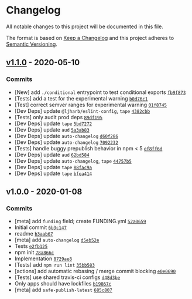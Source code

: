 # Changelog

All notable changes to this project will be documented in this file.

The format is based on [Keep a Changelog](https://keepachangelog.com/en/1.0.0/)
and this project adheres to [Semantic Versioning](https://semver.org/spec/v2.0.0.html).

## [v1.1.0](https://github.com/inspect-js/has-package-exports/compare/v1.0.0...v1.1.0) - 2020-05-10

### Commits

- [New] add `./conditional` entrypoint to test conditional exports [`fb9f873`](https://github.com/inspect-js/has-package-exports/commit/fb9f873e8010d54fd38d03e254e5e9602fd77daf)
- [Tests] add a test for the experimental warning [`b0d76c1`](https://github.com/inspect-js/has-package-exports/commit/b0d76c142232cbeff8a2d88d0497247564016f4f)
- [Test] correct semver ranges for experimental warning [`01f8745`](https://github.com/inspect-js/has-package-exports/commit/01f87459453be2de51899c871b51f2564a685422)
- [Dev Deps] update `@ljharb/eslint-config`, `tape` [`4382cbb`](https://github.com/inspect-js/has-package-exports/commit/4382cbb95af145c118e2b65c3badcaa7dc4c3966)
- [Tests] only audit prod deps [`89df195`](https://github.com/inspect-js/has-package-exports/commit/89df19575ca9fc2ad6a8e621e2216dd2e1f70848)
- [Dev Deps] update `tape` [`5bd7272`](https://github.com/inspect-js/has-package-exports/commit/5bd7272fcb5ca5fcbb90ca2c938139786faaf4cf)
- [Dev Deps] update `aud` [`5a3ab83`](https://github.com/inspect-js/has-package-exports/commit/5a3ab839642067e858d39e6a447c559a17c12dc2)
- [Dev Deps] update `auto-changelog` [`d60f286`](https://github.com/inspect-js/has-package-exports/commit/d60f286575221ba83fed43f9714e3242d9ba75c9)
- [Dev Deps] update `auto-changelog` [`7092232`](https://github.com/inspect-js/has-package-exports/commit/70922327a8134d4a1bc821d61917c1d617a190cc)
- [Tests] handle buggy prepublish behavior in npm &lt; 5 [`ef8ff6d`](https://github.com/inspect-js/has-package-exports/commit/ef8ff6d6498d219a638f08bdd4a1f58aa28651aa)
- [Dev Deps] update `aud` [`62bd584`](https://github.com/inspect-js/has-package-exports/commit/62bd584bb765cb1583aa7e9ccb517a5d0373d845)
- [Dev Deps] update `auto-changelog`, `tape` [`44757b5`](https://github.com/inspect-js/has-package-exports/commit/44757b572e9e4dc57c095bf9c8a59983c47b4e43)
- [Dev Deps] update `tape` [`88fac9a`](https://github.com/inspect-js/has-package-exports/commit/88fac9ae74ec153f2c07e09f86e2face9e283eab)
- [Dev Deps] update `tape` [`bfea414`](https://github.com/inspect-js/has-package-exports/commit/bfea4146f2e713ab22be2a5a0fbe0f675577aebf)

## v1.0.0 - 2020-01-08

### Commits

- [meta] add `funding` field; create FUNDING.yml [`52a0659`](https://github.com/inspect-js/has-package-exports/commit/52a06596c91d6bd28f964e28cb068803b6c2e309)
- Initial commit [`6b3c147`](https://github.com/inspect-js/has-package-exports/commit/6b3c147eb81f567b335d8f95faedab970b9df521)
- readme [`b3aab67`](https://github.com/inspect-js/has-package-exports/commit/b3aab67b94d418f1e5bf42319558290ee07af01e)
- [meta] add `auto-changelog` [`d5eb52e`](https://github.com/inspect-js/has-package-exports/commit/d5eb52efe168ce238fdef63a09b8103a5190c7b0)
- Tests [`e2fb125`](https://github.com/inspect-js/has-package-exports/commit/e2fb1250e9b3c33b0cfe606f2e67d090260b5596)
- npm init [`78a866c`](https://github.com/inspect-js/has-package-exports/commit/78a866c1e38f6d7226981358c938f1d5340009df)
- Implementation [`8729ae8`](https://github.com/inspect-js/has-package-exports/commit/8729ae8ef0184598dcb26b7242e8d43d146dc0e2)
- [Tests] add `npm run lint` [`35bb583`](https://github.com/inspect-js/has-package-exports/commit/35bb583e05530fb3057898cf90e2437d216fbd48)
- [actions] add automatic rebasing / merge commit blocking [`e0e0690`](https://github.com/inspect-js/has-package-exports/commit/e0e0690943fe0cd4b421c0d69044b22d7ce2b6e3)
- [Tests] use shared travis-ci configs [`d48d3be`](https://github.com/inspect-js/has-package-exports/commit/d48d3be95f408f2fa3b901f4b5d33eec7ec51743)
- Only apps should have lockfiles [`b19867c`](https://github.com/inspect-js/has-package-exports/commit/b19867ce37a30c40a953c077b1d777e918d20998)
- [meta] add `safe-publish-latest` [`685c807`](https://github.com/inspect-js/has-package-exports/commit/685c80734be2e23029086ef97540d9f97c104b56)
